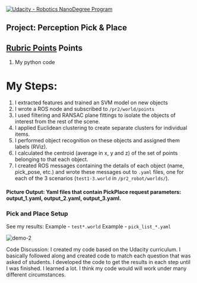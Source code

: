 [![Udacity - Robotics NanoDegree Program](https://s3-us-west-1.amazonaws.com/udacity-robotics/Extra+Images/RoboND_flag.png)](https://www.udacity.com/robotics)

## Project: Perception Pick & Place

## [Rubric Points](https://review.udacity.com/#!/rubrics/1067/view) Points 
1) My python code 

# My Steps:
1. I extracted features and trained an SVM model on new objects 
2. I wrote a ROS node and subscribed to `/pr2/world/points` 
3. I used filtering and RANSAC plane fittings to isolate the objects of interest from the rest of the scene.
4. I applied Euclidean clustering to create separate clusters for individual items.
5. I performed object recognition on these objects and assigned them labels (RViz).
6. I calculated the centroid (average in x, y and z) of the set of points belonging to that each object.
7. I created ROS messages containing the details of each object (name, pick_pose, etc.) and wrote these messages out to `.yaml` files, one for each of the 3 scenarios (`test1-3.world` in `/pr2_robot/worlds/`).

#### Picture Output: Yaml files that contain PickPlace request parameters: output_1.yaml, output_2.yaml, output_3.yaml.

### Pick and Place Setup

See my results:
Example - `test*.world`
Example - `pick_list_*.yaml`
 
![demo-2](https://user-images.githubusercontent.com/20687560/28748286-9f65680e-7468-11e7-83dc-f1a32380b89c.png)

Code Discussion: 
I created my code based on the Udacity curriculum. I basically followed along and created code to match each question that was asked of students. I developed the code to get the results in each step until I was finished. I learned a lot. I think my code would will work under many different circumstances.   
